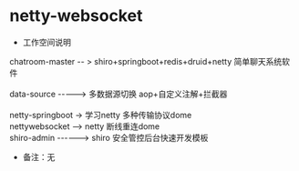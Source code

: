 # netty-websocket
    
-  工作空间说明<br>

 chatroom-master -- > 	shiro+springboot+redis+druid+netty 简单聊天系统软件<br><br>
 data-source  ----->  多数据源切换 aop+自定义注解+拦截器 <br><br>
 netty-springboot ->  学习netty 多种传输协议dome<br>
 nettywebsocket  -->   netty 断线重连dome<br>
 shiro-admin ------>   shiro 安全管控后台快速开发模板<br>

- 备注：无
